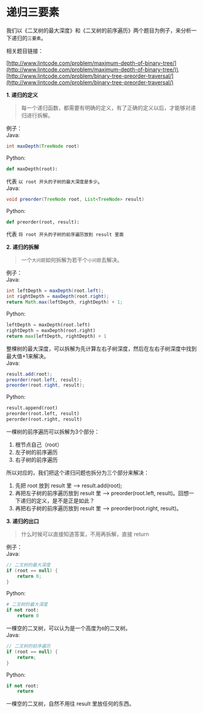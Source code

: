 # 递归三要素

我们以《二叉树的最大深度》和《二叉树的前序遍历》两个题目为例子，来分析一下递归的`三要素`。

相关题目链接：

[http://www.lintcode.com/problem/maximum-depth-of-binary-tree/](http://www.lintcode.com/problem/maximum-depth-of-binary-tree/)\
[http://www.lintcode.com/problem/binary-tree-preorder-traversal/](http://www.lintcode.com/problem/binary-tree-preorder-traversal/)

**1. 递归的定义**

> 每一个递归函数，都需要有明确的定义，有了正确的定义以后，才能够对递归进行拆解。

例子：\
Java:

```java
int maxDepth(TreeNode root)
```

Python:

```python
def maxDepth(root):
```

代表 `以 root 开头的子树的最大深度是多少`。\
Java:

```java
void preorder(TreeNode root, List<TreeNode> result)
```

Python:

```python
def preorder(root, result):
```

代表 `将 root 开头的子树的前序遍历放到 result 里面`

**2. 递归的拆解**

> 一个`大问题`如何拆解为若干个`小问题`去解决。

例子：\
Java:

```java
int leftDepth = maxDepth(root.left);
int rightDepth = maxDepth(root.right);
return Math.max(leftDepth, rightDepth) + 1;
```

Python:

```python
leftDepth = maxDepth(root.left)
rightDepth = maxDepth(root.right)
return max(leftDepth, rightDepth) + 1
```

整棵树的最大深度，可以拆解为先计算左右子树深度，然后在左右子树深度中找到最大值+1来解决。\
Java:

```java
result.add(root);
preorder(root.left, result);
preorder(root.right, result);
```

Python:

```python
result.append(root)
preorder(root.left, result)
perorder(root.right, result)
```

一棵树的前序遍历可以拆解为3个部分：

1. 根节点自己（root）
2. 左子树的前序遍历
3. 右子树的前序遍历

所以对应的，我们把这个递归问题也拆分为三个部分来解决：

1. 先把 root 放到 result 里 --> result.add(root);
2. 再把左子树的前序遍历放到 result 里 --> preorder(root.left, result)。回想一下递归的定义，是不是正是如此？
3. 再把右子树的前序遍历放到 result 里 --> preorder(root.right, result)。

**3. 递归的出口**

> 什么时候可以直接知道答案，不用再拆解，直接 return

例子：\
Java:

```java
// 二叉树的最大深度
if (root == null) {
    return 0;
}
```

Python:

```python
# 二叉树的最大深度
if not root:
    return 0
```

一棵空的二叉树，可以认为是一个高度为`0`的二叉树。\
Java:

```java
// 二叉树的前序遍历
if (root == null) {
    return;
}
```

Python:

```python
if not root:
    return
```

一棵空的二叉树，自然不用往 result 里放任何的东西。
